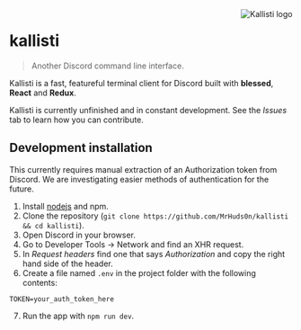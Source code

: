 <img src="https://i.imgur.com/ckXqZj2.png" alt="Kallisti logo" align="right" />

# kallisti

> Another Discord command line interface.

Kallisti is a fast, featureful terminal client for Discord built with **blessed**, **React** and **Redux**.

Kallisti is currently unfinished and in constant development. See the _Issues_ tab to learn how you can contribute.

## Development installation

This currently requires manual extraction of an Authorization token from Discord. We are investigating easier methods of authentication for the future.

1. Install [nodejs](https://nodejs.org/en/) and npm.
2. Clone the repository (`git clone https://github.com/MrHuds0n/kallisti && cd kallisti`).
3. Open Discord in your browser.
4. Go to Developer Tools -> Network and find an XHR request.
5. In _Request headers_ find one that says _Authorization_ and copy the right hand side of the header.
6. Create a file named `.env` in the project folder with the following contents:

```
TOKEN=your_auth_token_here
```

7. Run the app with `npm run dev`.
